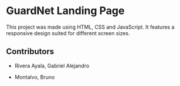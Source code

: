 # GuardNet Landing Page

 This project was made using HTML, CSS and JavaScript. It features a responsive design suited for different screen sizes.

## Contributors

- Rivera Ayala, Gabriel Alejandro

- Montalvo, Bruno
